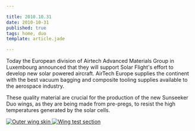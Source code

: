 ```yaml
---

title: 2010.10.31
date: 2010-10-31
published: true
tags: home, duo
template: article.jade

---
```


Today the European division of Airtech Advanced Materials Group in Luxembourg announced that they will support Solar Flight's effort to develop new solar powered aircraft. AirTech Europe supplies the continent with the best vacuum bagging and composite tooling supplies available to the aerospace industry.

These quality material are crucial for the production of the new Sunseeker Duo wings, as they are being made from pre-pregs, to resist the high temperatures generated by the solar cells.

<div class="photoset">

<a href="/articles/2010-10-31/outerskin.jpg" rel="gal-2010-10-31" title="Outer wing skin">
  <img src="/articles/2010-10-31/thumbs/outerskin.jpg" alt= "Outer wing skin" \>
</a>


<a href="/articles/2010-10-31/wingtestsection.jpg" rel="gal-2010-10-31" title="Wing test section">
  <img src="/articles/2010-10-31/thumbs/wingtestsection.jpg" alt= "Wing test section" \>
</a>




</div>


